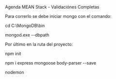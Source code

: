 Agenda MEAN Stack - Validaciónes Completas

Para correrlo se debe iniciar mongo con el comando: 

  cd C:\MongoDB\bin
  
  mongod.exe --dbpath <Ruta a la BD generalmente llamado data sin comillas>
  
Por último en la ruta del proyecto:

  npm init
  
  npm i express mongoose body-parser --save
  
  nodemon
  
